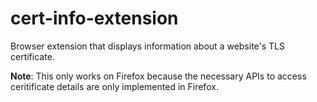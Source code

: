 # cert-info-extension

Browser extension that displays information about a website's TLS certificate.

**Note**: This only works on Firefox because the necessary APIs to access ceritificate details are only implemented in Firefox.
